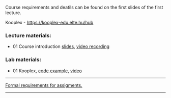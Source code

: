 Course requirements and deatils can be found on the first slides of the first lecture.

Kooplex - https://kooplex-edu.elte.hu/hub

### Lecture materials:
- 01 Course introduction [slides](http://patbaa.web.elte.hu/physdm/slides/), [video recording](http://patbaa.web.elte.hu/physdm/video/)

### Lab materials: 
- 01 Kooplex, [code example](lab/), [video](http://patbaa.web.elte.hu/physdm/video/)

---

[Formal requirements for assigments.](lab/assignments.md) 

---
